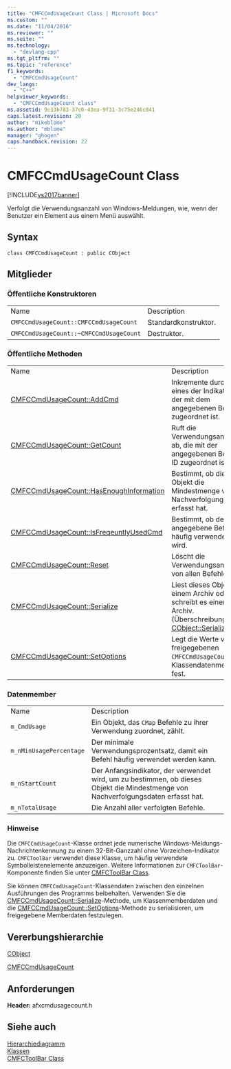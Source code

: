 ```yaml
---
title: "CMFCCmdUsageCount Class | Microsoft Docs"
ms.custom: ""
ms.date: "11/04/2016"
ms.reviewer: ""
ms.suite: ""
ms.technology: 
  - "devlang-cpp"
ms.tgt_pltfrm: ""
ms.topic: "reference"
f1_keywords: 
  - "CMFCCmdUsageCount"
dev_langs: 
  - "C++"
helpviewer_keywords: 
  - "CMFCCmdUsageCount class"
ms.assetid: 9c33b783-37c0-43ea-9f31-3c75e246c841
caps.latest.revision: 20
author: "mikeblome"
ms.author: "mblome"
manager: "ghogen"
caps.handback.revision: 22
---
```

# CMFCCmdUsageCount Class
[!INCLUDE[vs2017banner](../../assembler/inline/includes/vs2017banner.md)]

Verfolgt die Verwendungsanzahl von Windows\-Meldungen, wie, wenn der Benutzer ein Element aus einem Menü auswählt.  
  
## Syntax  
  
```  
class CMFCCmdUsageCount : public CObject  
```  
  
## Mitglieder  
  
### Öffentliche Konstruktoren  
  
|||  
|-|-|  
|Name|Description|  
|`CMFCCmdUsageCount::CMFCCmdUsageCount`|Standardkonstruktor.|  
|`CMFCCmdUsageCount::~CMFCCmdUsageCount`|Destruktor.|  
  
### Öffentliche Methoden  
  
|||  
|-|-|  
|Name|Description|  
|[CMFCCmdUsageCount::AddCmd](../Topic/CMFCCmdUsageCount::AddCmd.md)|Inkremente durch eines der Indikator, der mit dem angegebenen Befehl zugeordnet ist.|  
|[CMFCCmdUsageCount::GetCount](../Topic/CMFCCmdUsageCount::GetCount.md)|Ruft die Verwendungsanzahl ab, die mit der angegebenen Befehl ID zugeordnet ist|  
|[CMFCCmdUsageCount::HasEnoughInformation](../Topic/CMFCCmdUsageCount::HasEnoughInformation.md)|Bestimmt, ob dieses Objekt die Mindestmenge von Nachverfolgungsdaten erfasst hat.|  
|[CMFCCmdUsageCount::IsFreqeuntlyUsedCmd](../Topic/CMFCCmdUsageCount::IsFreqeuntlyUsedCmd.md)|Bestimmt, ob der angegebene Befehl häufig verwendet wird.|  
|[CMFCCmdUsageCount::Reset](../Topic/CMFCCmdUsageCount::Reset.md)|Löscht die Verwendungsanzahl von allen Befehlen.|  
|[CMFCCmdUsageCount::Serialize](../Topic/CMFCCmdUsageCount::Serialize.md)|Liest dieses Objekt einem Archiv oder schreibt es einem Archiv.  \(Überschreibungen [CObject::Serialize](../Topic/CObject::Serialize.md).\)|  
|[CMFCCmdUsageCount::SetOptions](../Topic/CMFCCmdUsageCount::SetOptions.md)|Legt die Werte von freigegebenen `CMFCCmdUsageCount`\-Klassendatenmember fest.|  
  
### Datenmember  
  
|||  
|-|-|  
|Name|Description|  
|`m_CmdUsage`|Ein Objekt, das `CMap` Befehle zu ihrer Verwendung zuordnet, zählt.|  
|`m_nMinUsagePercentage`|Der minimale Verwendungsprozentsatz, damit ein Befehl häufig verwendet werden kann.|  
|`m_nStartCount`|Der Anfangsindikator, der verwendet wird, um zu bestimmen, ob dieses Objekt die Mindestmenge von Nachverfolgungsdaten erfasst hat.|  
|`m_nTotalUsage`|Die Anzahl aller verfolgten Befehle.|  
  
### Hinweise  
 Die `CMFCCmdUsageCount`\-Klasse ordnet jede numerische Windows\-Meldungs\-Nachrichtenkennung zu einem 32\-Bit\-Ganzzahl ohne Vorzeichen\-Indikator zu.  `CMFCToolBar` verwendet diese Klasse, um häufig verwendete Symbolleistenelemente anzuzeigen.  Weitere Informationen zur `CMFCToolBar`\-Komponente finden Sie unter [CMFCToolBar Class](../../mfc/reference/cmfctoolbar-class.md).  
  
 Sie können `CMFCCmdUsageCount`\-Klassendaten zwischen den einzelnen Ausführungen des Programms beibehalten.  Verwenden Sie die [CMFCCmdUsageCount::Serialize](../Topic/CMFCCmdUsageCount::Serialize.md)\-Methode, um Klassenmemberdaten und die [CMFCCmdUsageCount::SetOptions](../Topic/CMFCCmdUsageCount::SetOptions.md)\-Methode zu serialisieren, um freigegebene Memberdaten festzulegen.  
  
## Vererbungshierarchie  
 [CObject](../../mfc/reference/cobject-class.md)  
  
 [CMFCCmdUsageCount](../../mfc/reference/cmfccmdusagecount-class.md)  
  
## Anforderungen  
 **Header:** afxcmdusagecount.h  
  
## Siehe auch  
 [Hierarchiediagramm](../../mfc/hierarchy-chart.md)   
 [Klassen](../../mfc/reference/mfc-classes.md)   
 [CMFCToolBar Class](../../mfc/reference/cmfctoolbar-class.md)